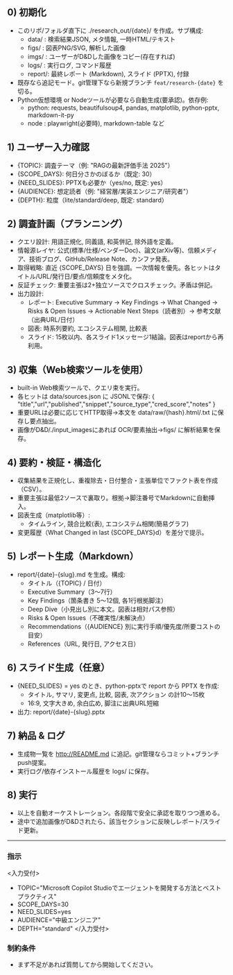 ﻿## 0) 初期化
- このリポ/フォルダ直下に ./research_out/{date}/ を作成。サブ構成:
  - data/  : 検索結果JSON, メタ情報, 一時HTML/テキスト
  - figs/  : 図表PNG/SVG, 解析した画像
  - imgs/  : ユーザーがD&Dした画像をコピー(存在すれば)
  - logs/  : 実行ログ, コマンド履歴
  - report/: 最終レポート (Markdown), スライド (PPTX), 付録
- 既存なら追記モード。git管理下なら新規ブランチ `feat/research-{date}` を切る。
- Python仮想環境 or Nodeツールが必要なら自動生成(要承認)。依存例:
  - python: requests, beautifulsoup4, pandas, matplotlib, python-pptx, markdown-it-py
  - node  : playwright(必要時), markdown-table など

## 1) ユーザー入力確認
- {TOPIC}: 調査テーマ（例: "RAGの最新評価手法 2025"）
- {SCOPE_DAYS}: 何日分さかのぼるか（既定: 30）
- {NEED_SLIDES}: PPTXも必要か（yes/no, 既定: yes）
- {AUDIENCE}: 想定読者（例: "経営層/実装エンジニア/研究者"）
- {DEPTH}: 粒度（lite/standard/deep, 既定: standard）

## 2) 調査計画（プランニング）
- クエリ設計: 用語正規化, 同義語, 和英併記, 除外語を定義。
- 情報源レイヤ: 公式(標準/仕様/ベンダーDoc)、論文(arXiv等)、信頼メディア、技術ブログ、GitHub/Release Note、カンファ発表。
- 取得戦略: 直近 {SCOPE_DAYS} 日を強調。一次情報を優先。各ヒットはタイトル/URL/発行日/要点/信頼度をメタ化。
- 反証チェック: 重要主張は2+独立ソースでクロスチェック。矛盾は併記。
- 出力設計: 
  - レポート: Executive Summary → Key Findings → What Changed → Risks & Open Issues →
    Actionable Next Steps（読者別）→ 参考文献（出典URL/日付）
  - 図表: 時系列要約, エコシステム相関, 比較表
  - スライド: 15枚以内、各スライド1メッセージ1結論。図表はreportから再利用。

## 3) 収集（Web検索ツールを使用）
- built-in Web検索ツールで、クエリ束を実行。
- 各ヒットは data/sources.json に JSONLで保存: 
  { "title","url","published","snippet","source_type","cred_score","notes" }
- 重要URLは必要に応じてHTTP取得→本文を data/raw/{hash}.html/.txt に保存し要点抽出。
- 画像がD&D/./input_imagesにあれば OCR/要素抽出→figs/ に解析結果を保存。

## 4) 要約・検証・構造化
- 収集結果を正規化し、重複除去・日付整合・主張単位でファクト表を作成（CSV）。
- 重要主張は最低2ソースで裏取り。根拠→脚注番号でMarkdownに自動挿入。
- 図表生成（matplotlib等）: 
  - タイムライン, 競合比較(表), エコシステム相関(簡易グラフ)
- 変更履歴（What Changed in last {SCOPE_DAYS}d）を差分で提示。

## 5) レポート生成（Markdown）
- report/{date}-{slug}.md を生成。構成:
  - タイトル（{TOPIC} / 日付）
  - Executive Summary（3〜7行）
  - Key Findings（箇条書き 5〜12個, 各1行根拠脚注）
  - Deep Dive（小見出し別に本文。図表は相対パス参照）
  - Risks & Open Issues（不確実性/未解決点）
  - Recommendations（{AUDIENCE} 別に実行手順/優先度/所要コストの目安）
  - References（URL, 発行日, アクセス日）

## 6) スライド生成（任意）
- {NEED_SLIDES} = yes のとき、python-pptxで report から PPTX を作成:
  - タイトル, サマリ, 変更点, 比較, 図表, 次アクション の計10〜15枚
  - 16:9, 文字大きめ, 余白広め, 脚注に出典URL短縮
- 出力: report/{date}-{slug}.pptx

## 7) 納品 & ログ
- 生成物一覧を http://README.md に追記。git管理ならコミット+ブランチpush提案。
- 実行ログ/依存インストール履歴を logs/ に保存。

## 8) 実行
- 以上を自動オーケストレーション。各段階で安全に承認を取りつつ進める。
- 途中で追加画像がD&Dされたら、該当セクションに反映しレポート/スライド更新。

---

### 指示

<入力受付>
- TOPIC="Microsoft Copilot Studioでエージェントを開発する方法とベストプラクティス"
- SCOPE_DAYS=30
- NEED_SLIDES=yes
- AUDIENCE="中級エンジニア"
- DEPTH="standard"
</入力受付>

### 制約条件

- まず不足があれば質問してから開始してください。